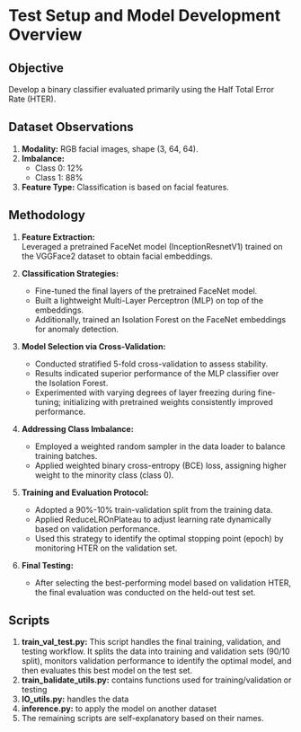# Test Setup and Model Development Overview

## Objective

Develop a binary classifier evaluated primarily using the Half Total Error Rate (HTER).

## Dataset Observations

1. **Modality:** RGB facial images, shape (3, 64, 64).
2. **Imbalance:**
    - Class 0: 12%
    - Class 1: 88%
3. **Feature Type:** Classification is based on facial features.

## Methodology

1. **Feature Extraction:**  
   Leveraged a pretrained FaceNet model (InceptionResnetV1) trained on the VGGFace2 dataset to obtain facial embeddings.

2. **Classification Strategies:**
    - Fine-tuned the final layers of the pretrained FaceNet model.
    - Built a lightweight Multi-Layer Perceptron (MLP) on top of the embeddings.
    - Additionally, trained an Isolation Forest on the FaceNet embeddings for anomaly detection.

3. **Model Selection via Cross-Validation:**
    - Conducted stratified 5-fold cross-validation to assess stability.
    - Results indicated superior performance of the MLP classifier over the Isolation Forest.
    - Experimented with varying degrees of layer freezing during fine-tuning; initializing with pretrained weights consistently improved performance.

4. **Addressing Class Imbalance:**
    - Employed a weighted random sampler in the data loader to balance training batches.
    - Applied weighted binary cross-entropy (BCE) loss, assigning higher weight to the minority class (class 0).

5. **Training and Evaluation Protocol:**
    - Adopted a 90%-10% train-validation split from the training data.
    - Applied ReduceLROnPlateau to adjust learning rate dynamically based on validation performance.
    - Used this strategy to identify the optimal stopping point (epoch) by monitoring HTER on the validation set.

6. **Final Testing:**
    - After selecting the best-performing model based on validation HTER, the final evaluation was conducted on the held-out test set.


## Scripts
1. **train_val_test.py:** This script handles the final training, validation, and testing workflow. It splits the data into training and validation sets (90/10 split), monitors validation performance to identify the optimal model, and then evaluates this best model on the test set.
2. **train_balidate_utils.py:** contains functions used for training/validation or testing
3. **IO_utils.py:** handles the data
4. **inference.py:** to apply the model on another dataset
5. The remaining scripts are self-explanatory based on their names.
